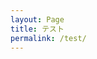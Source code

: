 ```yaml
---
layout: Page
title: テスト
permalink: /test/
---
```


<div id='container'></div>
  <script>
  let sketch = function(p) {
    p.setup = function(){
      p.createCanvas(100, 100);
      p.background(0);
    }
  };
  new p5(sketch, 'container');
  </script>
</body>
<script src='p5.js'></script>
